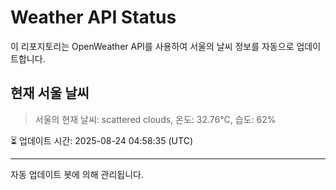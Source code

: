 
# Weather API Status

이 리포지토리는 OpenWeather API를 사용하여 서울의 날씨 정보를 자동으로 업데이트합니다.

## 현재 서울 날씨
> 서울의 현재 날씨: scattered clouds, 온도: 32.76°C, 습도: 62%

⏳ 업데이트 시간: 2025-08-24 04:58:35 (UTC)

---
자동 업데이트 봇에 의해 관리됩니다.
